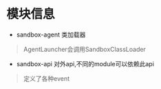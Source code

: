 # 模块信息
- sandbox-agent 类加载器
> AgentLauncher会调用SandboxClassLoader
- sandbox-api 对外api,不同的module可以依赖此api
> 定义了各种event